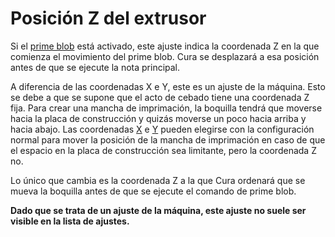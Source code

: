 Posición Z del extrusor
====
Si el [prime blob](../platform_adhesion/prime_blob_enable.md) está activado, este ajuste indica la coordenada Z en la que comienza el movimiento del prime blob. Cura se desplazará a esa posición antes de que se ejecute la nota principal.

A diferencia de las coordenadas X e Y, este es un ajuste de la máquina. Esto se debe a que se supone que el acto de cebado tiene una coordenada Z fija. Para crear una mancha de imprimación, la boquilla tendrá que moverse hacia la placa de construcción y quizás moverse un poco hacia arriba y hacia abajo. Las coordenadas [X](../platform_adhesion/extruder_prime_pos_x.md) e [Y](../platform_adhesion/extruder_prime_pos_y.md) pueden elegirse con la configuración normal para mover la posición de la mancha de imprimación en caso de que el espacio en la placa de construcción sea limitante, pero la coordenada Z no.

Lo único que cambia es la coordenada Z a la que Cura ordenará que se mueva la boquilla antes de que se ejecute el comando de prime blob.

**Dado que se trata de un ajuste de la máquina, este ajuste no suele ser visible en la lista de ajustes.**